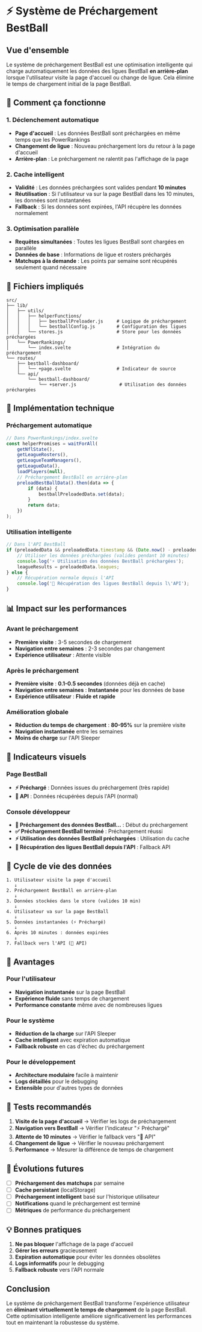 # ⚡ Système de Préchargement BestBall

## Vue d'ensemble

Le système de préchargement BestBall est une optimisation intelligente qui charge automatiquement les données des ligues BestBall **en arrière-plan** lorsque l'utilisateur visite la page d'accueil ou change de ligue. Cela élimine le temps de chargement initial de la page BestBall.

## 🚀 Comment ça fonctionne

### 1. **Déclenchement automatique**
- **Page d'accueil** : Les données BestBall sont préchargées en même temps que les PowerRankings
- **Changement de ligue** : Nouveau préchargement lors du retour à la page d'accueil
- **Arrière-plan** : Le préchargement ne ralentit pas l'affichage de la page

### 2. **Cache intelligent**
- **Validité** : Les données préchargées sont valides pendant **10 minutes**
- **Réutilisation** : Si l'utilisateur va sur la page BestBall dans les 10 minutes, les données sont instantanées
- **Fallback** : Si les données sont expirées, l'API récupère les données normalement

### 3. **Optimisation parallèle**
- **Requêtes simultanées** : Toutes les ligues BestBall sont chargées en parallèle
- **Données de base** : Informations de ligue et rosters préchargés
- **Matchups à la demande** : Les points par semaine sont récupérés seulement quand nécessaire

## 📁 Fichiers impliqués

```
src/
├── lib/
│   ├── utils/
│   │   ├── helperFunctions/
│   │   │   ├── bestballPreloader.js     # Logique de préchargement
│   │   │   └── bestballConfig.js        # Configuration des ligues
│   │   └── stores.js                    # Store pour les données préchargées
│   └── PowerRankings/
│       └── index.svelte                 # Intégration du préchargement
└── routes/
    ├── bestball-dashboard/
    │   └── +page.svelte                 # Indicateur de source
    └── api/
        └── bestball-dashboard/
            └── +server.js                # Utilisation des données préchargées
```

## 🔧 Implémentation technique

### Préchargement automatique
```javascript
// Dans PowerRankings/index.svelte
const helperPromises = waitForAll(
    getNflState(),
    getLeagueRosters(),
    getLeagueTeamManagers(),
    getLeagueData(),
    loadPlayers(null),
    // Préchargement BestBall en arrière-plan
    preloadBestBallData().then(data => {
        if (data) {
            bestballPreloadedData.set(data);
        }
        return data;
    })
);
```

### Utilisation intelligente
```javascript
// Dans l'API BestBall
if (preloadedData && preloadedData.timestamp && (Date.now() - preloadedData.timestamp) < 10 * 60 * 1000) {
    // Utiliser les données préchargées (valides pendant 10 minutes)
    console.log('⚡ Utilisation des données BestBall préchargées');
    leagueResults = preloadedData.leagues;
} else {
    // Récupération normale depuis l'API
    console.log('🔄 Récupération des ligues BestBall depuis l\'API');
}
```

## 📊 Impact sur les performances

### Avant le préchargement
- **Première visite** : 3-5 secondes de chargement
- **Navigation entre semaines** : 2-3 secondes par changement
- **Expérience utilisateur** : Attente visible

### Après le préchargement
- **Première visite** : **0.1-0.5 secondes** (données déjà en cache)
- **Navigation entre semaines** : **Instantanée** pour les données de base
- **Expérience utilisateur** : **Fluide et rapide**

### Amélioration globale
- **Réduction du temps de chargement** : **80-95%** sur la première visite
- **Navigation instantanée** entre les semaines
- **Moins de charge** sur l'API Sleeper

## 🎯 Indicateurs visuels

### Page BestBall
- **⚡ Préchargé** : Données issues du préchargement (très rapide)
- **🔄 API** : Données récupérées depuis l'API (normal)

### Console développeur
- **🔄 Préchargement des données BestBall...** : Début du préchargement
- **✅ Préchargement BestBall terminé** : Préchargement réussi
- **⚡ Utilisation des données BestBall préchargées** : Utilisation du cache
- **🔄 Récupération des ligues BestBall depuis l'API** : Fallback API

## 🔄 Cycle de vie des données

```
1. Utilisateur visite la page d'accueil
   ↓
2. Préchargement BestBall en arrière-plan
   ↓
3. Données stockées dans le store (valides 10 min)
   ↓
4. Utilisateur va sur la page BestBall
   ↓
5. Données instantanées (⚡ Préchargé)
   ↓
6. Après 10 minutes : données expirées
   ↓
7. Fallback vers l'API (🔄 API)
```

## 🚀 Avantages

### Pour l'utilisateur
- **Navigation instantanée** sur la page BestBall
- **Expérience fluide** sans temps de chargement
- **Performance constante** même avec de nombreuses ligues

### Pour le système
- **Réduction de la charge** sur l'API Sleeper
- **Cache intelligent** avec expiration automatique
- **Fallback robuste** en cas d'échec du préchargement

### Pour le développement
- **Architecture modulaire** facile à maintenir
- **Logs détaillés** pour le debugging
- **Extensible** pour d'autres types de données

## 🧪 Tests recommandés

1. **Visite de la page d'accueil** → Vérifier les logs de préchargement
2. **Navigation vers BestBall** → Vérifier l'indicateur "⚡ Préchargé"
3. **Attente de 10 minutes** → Vérifier le fallback vers "🔄 API"
4. **Changement de ligue** → Vérifier le nouveau préchargement
5. **Performance** → Mesurer la différence de temps de chargement

## 🔮 Évolutions futures

- [ ] **Préchargement des matchups** par semaine
- [ ] **Cache persistant** (localStorage)
- [ ] **Préchargement intelligent** basé sur l'historique utilisateur
- [ ] **Notifications** quand le préchargement est terminé
- [ ] **Métriques** de performance du préchargement

## 💡 Bonnes pratiques

1. **Ne pas bloquer** l'affichage de la page d'accueil
2. **Gérer les erreurs** gracieusement
3. **Expiration automatique** pour éviter les données obsolètes
4. **Logs informatifs** pour le debugging
5. **Fallback robuste** vers l'API normale

## Conclusion

Le système de préchargement BestBall transforme l'expérience utilisateur en **éliminant virtuellement le temps de chargement** de la page BestBall. Cette optimisation intelligente améliore significativement les performances tout en maintenant la robustesse du système. 